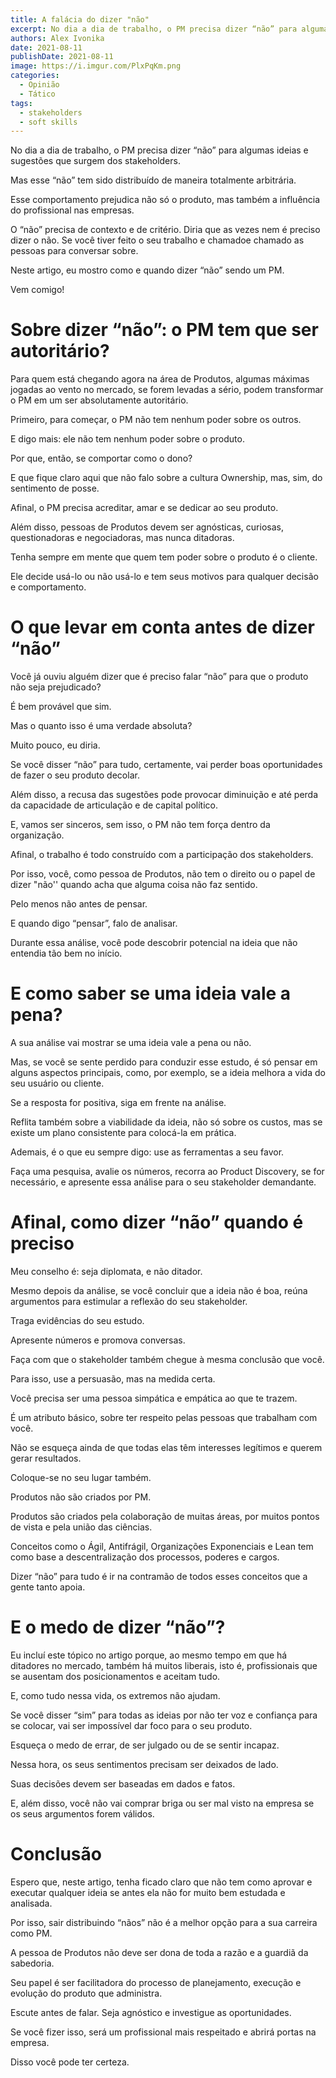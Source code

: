 ```yaml
---
title: A falácia do dizer "não"
excerpt: No dia a dia de trabalho, o PM precisa dizer “não” para algumas ideias e sugestões que surgem dos stakeholders
authors: Alex Ivonika
date: 2021-08-11
publishDate: 2021-08-11
image: https://i.imgur.com/PlxPqKm.png
categories:
  - Opinião
  - Tático
tags:
  - stakeholders
  - soft skills
---
```


No dia a dia de trabalho, o PM precisa dizer “não” para algumas ideias e sugestões que surgem dos stakeholders.

Mas esse “não” tem sido distribuído de maneira totalmente arbitrária.

Esse comportamento prejudica não só o produto, mas também a influência do profissional nas empresas.

O “não” precisa de contexto e de critério. Diria que as vezes nem é preciso dizer o não. Se você tiver feito o seu trabalho e chamadoe chamado as pessoas para conversar sobre.

Neste artigo, eu mostro como e quando dizer “não” sendo um PM.

Vem comigo!

# Sobre dizer “não”: o PM tem que ser autoritário?

Para quem está chegando agora na área de Produtos, algumas máximas jogadas ao vento no mercado, se forem levadas a sério, podem transformar o PM em um ser absolutamente autoritário.

Primeiro, para começar, o PM não tem nenhum poder sobre os outros.

E digo mais: ele não tem nenhum poder sobre o produto.

Por que, então, se comportar como o dono?

E que fique claro aqui que não falo sobre a cultura Ownership, mas, sim, do sentimento de posse.

Afinal, o PM precisa acreditar, amar e se dedicar ao seu produto.

Além disso, pessoas de Produtos devem ser agnósticas, curiosas, questionadoras e negociadoras, mas nunca ditadoras.

Tenha sempre em mente que quem tem poder sobre o produto é o cliente.

Ele decide usá-lo ou não usá-lo e tem seus motivos para qualquer decisão e comportamento.

# O que levar em conta antes de dizer “não”

Você já ouviu alguém dizer que é preciso falar “não” para que o produto não seja prejudicado?

É bem provável que sim.

Mas o quanto isso é uma verdade absoluta? 

Muito pouco, eu diria.

Se você disser “não” para tudo, certamente, vai perder boas oportunidades de fazer o seu produto decolar.

Além disso, a recusa das sugestões pode provocar diminuição e até perda da capacidade de articulação e de capital político.

E, vamos ser sinceros, sem isso, o PM não tem força dentro da organização.

Afinal, o trabalho é todo construído com a participação dos stakeholders.

Por isso, você, como pessoa de Produtos, não tem o direito ou o papel de dizer "não'' quando acha que alguma coisa não faz sentido. 

Pelo menos não antes de pensar.

E quando digo “pensar”, falo de analisar.

Durante essa análise, você pode descobrir potencial na ideia que não entendia tão bem no início.

# E como saber se uma ideia vale a pena?

A sua análise vai mostrar se uma ideia vale a pena ou não.

Mas, se você se sente perdido para conduzir esse estudo, é só pensar em alguns aspectos principais, como, por exemplo, se a ideia melhora a vida do seu usuário ou cliente.

Se a resposta for positiva, siga em frente na análise.

Reflita também sobre a viabilidade da ideia, não só sobre os custos, mas se existe um plano consistente para colocá-la em prática.

Ademais, é o que eu sempre digo: use as ferramentas a seu favor.

Faça uma pesquisa, avalie os números, recorra ao Product Discovery, se for necessário, e apresente essa análise para o seu stakeholder demandante. 

# Afinal, como dizer “não” quando é preciso 

Meu conselho é: seja diplomata, e não ditador.

Mesmo depois da análise, se você concluir que a ideia não é boa, reúna argumentos para estimular a reflexão do seu stakeholder.

Traga evidências do seu estudo. 

Apresente números e promova conversas. 

Faça com que o stakeholder também chegue à mesma conclusão que você.

Para isso, use a persuasão, mas na medida certa. 

Você precisa ser uma pessoa simpática e empática ao que te trazem. 

É um atributo básico, sobre ter respeito pelas pessoas que trabalham com você. 

Não se esqueça ainda de que todas elas têm interesses legítimos e querem gerar resultados. 

Coloque-se no seu lugar também.

Produtos não são criados por PM. 

Produtos são criados pela colaboração de muitas áreas, por muitos pontos de vista e pela união das ciências.

Conceitos como o Ágil, Antifrágil, Organizações Exponenciais e Lean tem como base a descentralização dos processos, poderes e cargos. 

Dizer “não” para tudo é ir na contramão de todos esses conceitos que a gente tanto apoia.

# E o medo de dizer “não”?

Eu incluí este tópico no artigo porque, ao mesmo tempo em que há ditadores no mercado, também há muitos liberais, isto é, profissionais que se ausentam dos posicionamentos e aceitam tudo.

E, como tudo nessa vida, os extremos não ajudam.

Se você disser “sim” para todas as ideias por não ter voz e confiança para se colocar, vai ser impossível dar foco para o seu produto.

Esqueça o medo de errar, de ser julgado ou de se sentir incapaz.

Nessa hora, os seus sentimentos precisam ser deixados de lado.

Suas decisões devem ser baseadas em dados e fatos.

E, além disso, você não vai comprar briga ou ser mal visto na empresa se os seus argumentos forem válidos.

# Conclusão

Espero que, neste artigo, tenha ficado claro que não tem como aprovar e executar qualquer ideia se antes ela não for muito bem estudada e analisada. 

Por isso, sair distribuindo “nãos” não é a melhor opção para a sua carreira como PM.

A pessoa de Produtos não deve ser dona de toda a razão e a guardiã da sabedoria.

Seu papel é ser facilitadora do processo de planejamento, execução e evolução do produto que administra.

Escute antes de falar. Seja agnóstico e investigue as oportunidades. 

Se você fizer isso, será um profissional mais respeitado e abrirá portas na empresa. 

Disso você pode ter certeza.